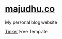 # [majudhu.co](https://majudhu.co)

My personal blog website

[Tinker](https://www.free-css.com/free-css-templates/page243/tinker) Free Template
